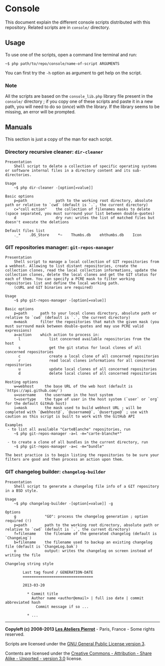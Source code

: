 Console
=======

This document explain the different console scripts distributed with this repository.
Related scripts are in `console/` directory.


Usage
-----

To use one of the scripts, open a command line terminal and run:

    ~$ php path/to/repo/console/name-of-script ARGUMENTS
    
You can first try the `-h` option as argument to get help on the script.

### Note

All the scripts are based on the `console_lib.php` library file present
in the `console/` directory ; if you copy one of these scripts and paste
it in a new path, you will need to do so (*once*) with the library. If
the library seems to be missing, an error will be prompted.


Manuals
-------

This section is just a copy of the man for each script.

### Directory recursive cleaner: `dir-cleaner`

    Presentation
        Shell script to delete a collection of specific operating systems or software internal files in a directory content and its sub-directories.
    
    Usage
        ~$ php dir-cleaner -[option[=value]]
    
    Basic options
        p=path             path to the working root directory, absolute path or relative to `cwd` (default is `.`, the current directory)
        c="coll ection"    the collection of filenames masks to delete (space separated, you must surround your list between double-quotes)
        d                  dry run: writes the list of matched files but doesn't execute the deletions
    
    Default files list
        ._*    .DS_Store    *~    Thumbs.db    ehthumbs.db    Icon
    
### GIT repositories manager: `git-repos-manager`

    Presentation
        Shell script to manage a local collection of GIT repositories from a webhost. Allowing to list distant repositories, create the collection clones, read the local collection informations, update the collection clones, delete the local clones and get the GIT status for each of them. You can specify a PCRE mask to filter working repositories list and define the local working path.
        (cURL and GIT binaries are required)
    
    Usage
        ~$ php git-repos-manager -[option[=value]]
    
    Basic options
        p=path      path to your local clones directory, absolute path or relative to `cwd` (default is `.`, the current directory)
        m=mask      filter the repositories that match the given mask (you must surround mask between double-quotes and may use PCRE valid expressions)
        a=action    which action to process in:
          l             list concerned available repositories from the host
          s             get the git status for local clones of all concerned repositories
          c             create a local clone of all concerned repositories
          r             read local clones informations for all concerned repositories
          u             update local clones of all concerned repositories
          d             delete local clones of all concerned repositories
    
    Hosting options
        w=webhost     the base URL of the web host (default is `https://api.github.com/`)
        u=username    the username in the host system
        t=usertype    the type of user in the host system (`user` or `org` for the default GitHub host)
        i=mask        the mask used to build webhost URL ; will be completed with `@webhost@`, `@username@`, `@usertype@` ; use with caution as this script is built to work with the GitHub API
    
    Examples
     - to list all available "CarteBlanche" repositories, run
        ~$ php git-repos-manager -a=l -m="carte-blanche*"
    
     - to create a clone of all bundles in the current directory, run
        ~$ php git-repos-manager -a=c -m="bundle"
        
    The best practice is to begin listing the repositories to be sure your filters are good and then process an action upon them.

### GIT changelog builder: `changelog-builder`

    Presentation
        Shell script to generate a changelog file info of a GIT repository in a BSD style.
    
    Usage
        ~$ php changelog-builder -[option[=value]] -g
    
    Options
        g             "GO": process the changelog generation ; option required (!)
        p=path        path to the working root directory, absolute path or relative to `cwd` (default is `.`, the current directory)
        f=filename    the filename of the generated changelog (default is `ChangeLog`)
        b=filename    the filename used to backup an existing changelog file (default is `ChangeLog.bak`)
        o             output: writes the changelog on screen instead of writing the file
    
    Changelog string style
    
            Last tag found / GENERATION-DATE
            ================================
            
            2013-03-20
            
              * Commit title
                Author name <author@email> | full iso date | commit abbreviated hash
                  Commit message if so ...
            
              * ...
    


----
**Copyleft (c) 2008-2013 [Les Ateliers Pierrot](http://www.ateliers-pierrot.fr/)** - Paris, France - Some rights reserved.

Scripts are licensed under the [GNU General Public License version 3](http://www.gnu.org/licenses/gpl.html).

Contents are licensed under the [Creative Commons - Attribution - Share Alike - Unported - version 3.0](http://creativecommons.org/licenses/by-sa/3.0/) license.

